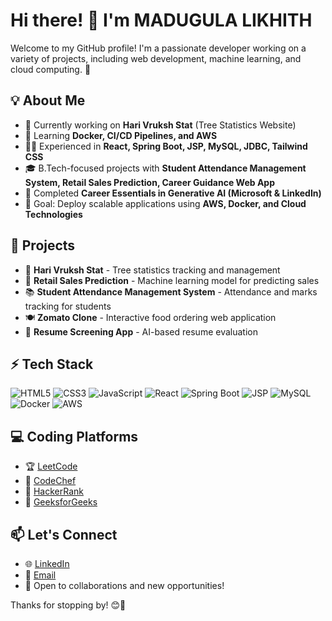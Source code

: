 # Hi there! 👋 I'm MADUGULA LIKHITH

Welcome to my GitHub profile! I'm a passionate developer working on a variety of projects, including web development, machine learning, and cloud computing. 🚀

## 💡 About Me
- 🔭 Currently working on **Hari Vruksh Stat** (Tree Statistics Website)
- 🌱 Learning **Docker, CI/CD Pipelines, and AWS**
- 👨‍💻 Experienced in **React, Spring Boot, JSP, MySQL, JDBC, Tailwind CSS**
- 🎓 B.Tech-focused projects with **Student Attendance Management System, Retail Sales Prediction, Career Guidance Web App**
- 📜 Completed **Career Essentials in Generative AI (Microsoft & LinkedIn)**
- 🎯 Goal: Deploy scalable applications using **AWS, Docker, and Cloud Technologies**

## 🔗 Projects
- 🌳 **Hari Vruksh Stat** - Tree statistics tracking and management
- 🛒 **Retail Sales Prediction** - Machine learning model for predicting sales
- 📚 **Student Attendance Management System** - Attendance and marks tracking for students
- 🍽 **Zomato Clone** - Interactive food ordering web application
- 💼 **Resume Screening App** - AI-based resume evaluation

## ⚡ Tech Stack

![HTML5](https://img.shields.io/badge/HTML5-%23E34F26.svg?&style=flat&logo=html5&logoColor=white)
![CSS3](https://img.shields.io/badge/CSS3-%231572B6.svg?&style=flat&logo=css3&logoColor=white)
![JavaScript](https://img.shields.io/badge/JavaScript-%23F7DF1E.svg?&style=flat&logo=javascript&logoColor=black)
![React](https://img.shields.io/badge/React-%2361DAFB.svg?&style=flat&logo=react&logoColor=black)
![Spring Boot](https://img.shields.io/badge/Spring%20Boot-%236DB33F.svg?&style=flat&logo=spring&logoColor=white)
![JSP](https://img.shields.io/badge/JSP-%23F44336.svg?&style=flat&logo=java&logoColor=white)
![MySQL](https://img.shields.io/badge/MySQL-%234479A1.svg?&style=flat&logo=mysql&logoColor=white)
![Docker](https://img.shields.io/badge/Docker-%232496ED.svg?&style=flat&logo=docker&logoColor=white)
![AWS](https://img.shields.io/badge/AWS-%23FF9900.svg?&style=flat&logo=amazon-aws&logoColor=white)

## 💻 Coding Platforms
- 🏆 [LeetCode](https://leetcode.com/your-profile)
- 🏅 [CodeChef](https://www.codechef.com/users/your-profile)
- 🎯 [HackerRank](https://www.hackerrank.com/your-profile)
- 🚀 [GeeksforGeeks](https://auth.geeksforgeeks.org/user/your-profile)

## 📫 Let's Connect
- 🌐 [LinkedIn](https://linkedin.com/in/your-profile)
- 📧 [Email](mailto:your-email@example.com)
- 💬 Open to collaborations and new opportunities!

Thanks for stopping by! 😊🚀

